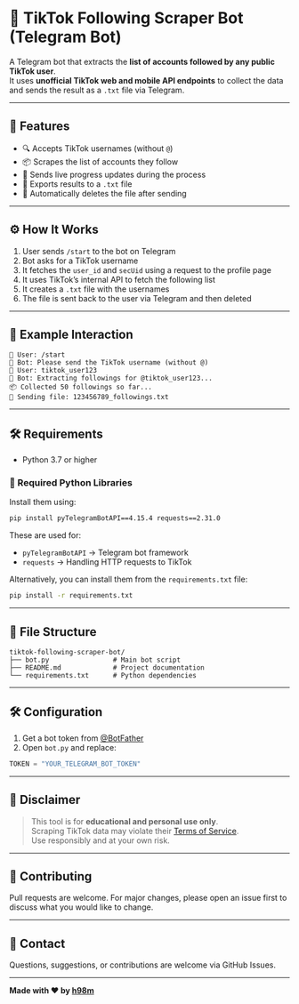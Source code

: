 # 📲 TikTok Following Scraper Bot (Telegram Bot)

A Telegram bot that extracts the **list of accounts followed by any public TikTok user**.  
It uses **unofficial TikTok web and mobile API endpoints** to collect the data and sends the result as a `.txt` file via Telegram.

---

## 🚀 Features

- 🔍 Accepts TikTok usernames (without `@`)
- 📦 Scrapes the list of accounts they follow
- 💬 Sends live progress updates during the process
- 📄 Exports results to a `.txt` file
- 🧹 Automatically deletes the file after sending

---

## ⚙️ How It Works

1. User sends `/start` to the bot on Telegram
2. Bot asks for a TikTok username
3. It fetches the `user_id` and `secUid` using a request to the profile page
4. It uses TikTok’s internal API to fetch the following list
5. It creates a `.txt` file with the usernames
6. The file is sent back to the user via Telegram and then deleted

---

## 🧪 Example Interaction

```plaintext
👤 User: /start
🤖 Bot: Please send the TikTok username (without @)
👤 User: tiktok_user123
🤖 Bot: Extracting followings for @tiktok_user123...
📦 Collected 50 followings so far...
📄 Sending file: 123456789_followings.txt
```

---

## 🛠 Requirements

- Python 3.7 or higher

### 🧰 Required Python Libraries

Install them using:

```bash
pip install pyTelegramBotAPI==4.15.4 requests==2.31.0
```

These are used for:
- `pyTelegramBotAPI` → Telegram bot framework
- `requests` → Handling HTTP requests to TikTok

Alternatively, you can install them from the `requirements.txt` file:

```bash
pip install -r requirements.txt
```

---

## 📂 File Structure

```
tiktok-following-scraper-bot/
├── bot.py                # Main bot script
├── README.md             # Project documentation
└── requirements.txt      # Python dependencies
```

---

## 🛠 Configuration

1. Get a bot token from [@BotFather](https://t.me/BotFather)
2. Open `bot.py` and replace:

```python
TOKEN = "YOUR_TELEGRAM_BOT_TOKEN"
```

---

## 🔐 Disclaimer

> This tool is for **educational and personal use only**.  
> Scraping TikTok data may violate their [Terms of Service](https://www.tiktok.com/legal/terms-of-service).  
> Use responsibly and at your own risk.

---

## 🤝 Contributing

Pull requests are welcome. For major changes, please open an issue first to discuss what you would like to change.

---

## 📧 Contact

Questions, suggestions, or contributions are welcome via GitHub Issues.

---

**Made with ❤️ by [h98m](https://github.com/h98m)**
